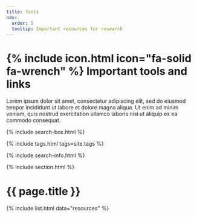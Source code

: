 ```yaml
---
title: Tools
nav:
  order: 5
  tooltip: Important resources for research
---
```


# {% include icon.html icon="fa-solid fa-wrench" %} Important tools and links

Lorem ipsum dolor sit amet, consectetur adipiscing elit, sed do eiusmod tempor incididunt ut labore et dolore magna aliqua.
Ut enim ad minim veniam, quis nostrud exercitation ullamco laboris nisi ut aliquip ex ea commodo consequat.


{% include search-box.html %}

{% include tags.html tags=site.tags %}

{% include search-info.html %}

{% include section.html %}
<h1 class="center">{{ page.title }}</h1>
{% include list.html  data="resources" %}


